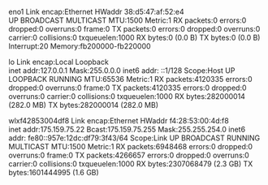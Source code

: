 eno1      Link encap:Ethernet  HWaddr 38:d5:47:af:52:e4  
          UP BROADCAST MULTICAST  MTU:1500  Metric:1
          RX packets:0 errors:0 dropped:0 overruns:0 frame:0
          TX packets:0 errors:0 dropped:0 overruns:0 carrier:0
          collisions:0 txqueuelen:1000 
          RX bytes:0 (0.0 B)  TX bytes:0 (0.0 B)
          Interrupt:20 Memory:fb200000-fb220000 

lo        Link encap:Local Loopback  
          inet addr:127.0.0.1  Mask:255.0.0.0
          inet6 addr: ::1/128 Scope:Host
          UP LOOPBACK RUNNING  MTU:65536  Metric:1
          RX packets:4120335 errors:0 dropped:0 overruns:0 frame:0
          TX packets:4120335 errors:0 dropped:0 overruns:0 carrier:0
          collisions:0 txqueuelen:1000 
          RX bytes:282000014 (282.0 MB)  TX bytes:282000014 (282.0 MB)

wlxf42853004df8 Link encap:Ethernet  HWaddr f4:28:53:00:4d:f8  
          inet addr:175.159.75.22  Bcast:175.159.75.255  Mask:255.255.254.0
          inet6 addr: fe80::957e:12dc:df79:3f43/64 Scope:Link
          UP BROADCAST RUNNING MULTICAST  MTU:1500  Metric:1
          RX packets:6948468 errors:0 dropped:0 overruns:0 frame:0
          TX packets:4266657 errors:0 dropped:0 overruns:0 carrier:0
          collisions:0 txqueuelen:1000 
          RX bytes:2307068479 (2.3 GB)  TX bytes:1601444995 (1.6 GB)

